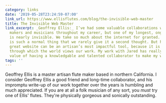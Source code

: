 ```yaml
---
category: links
date: '2019-05-28T23:24:59-07:00'
link_url: https://www.ellisflutes.com/blog/the-invisible-web-master
title: The Invisible Web Master
link_excerpt: _Geoffrey Ellis:_ I’ve had some valuable collaborations with other flute
  makers and musicians throughout my career, but one of my longest, ongoing collaborations
  is nearly invisible. We take so much about the internet for granted. Having a website
  is such a normal thing that we rarely give it a second thought. But having a really
  great website can be an artisan’s most impactful tool, because it is the window
  through which the world views our work. My work with Jared has really shown me the
  value of having a knowledgable and talented collaborator to make my work visible.
tags: ''
---
```


Geoffrey Ellis is a master artisan flute maker based in northern California. I consider Geoffrey Ellis a good friend and long-time collaborator, and his impromptu write-up of our work together over the years is humbling and much appreciated. If you are at all a folk musician of any sort, you *must* try one of Ellis' flutes. They're physically gorgeous and sonically outstanding.